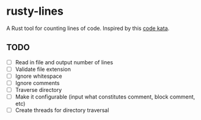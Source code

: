 # rusty-lines
A Rust tool for counting lines of code. Inspired by this [code kata](http://codekata.com/kata/kata13-counting-code-lines/).

## TODO

- [ ] Read in file and output number of lines
- [ ] Validate file extension
- [ ] Ignore whitespace
- [ ] Ignore comments
- [ ] Traverse directory
- [ ] Make it configurable (input what constitutes comment, block comment, etc)
- [ ] Create threads for directory traversal
